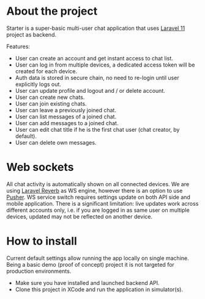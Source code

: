 #  About the project

Starter is a super-basic multi-user chat application that uses [Laravel 11](https://github.com/alex3493/starter-11) project as backend.

Features:

- User can create an account and get instant access to chat list.
- User can log in from multiple devices, a dedicated access token will be created for each device.
- Auth data is stored in secure chain, no need to re-login until user explicitly logs out.
- User can update profile and logout and / or delete account.
- User can create new chats.
- User can join existing chats.
- User can leave a previously joined chat.
- User can list messages of a joined chat.
- User can add messages to a joined chat.
- User can edit chat title if he is the first chat user (chat creator, by default).
- User can delete own messages.

# Web sockets

All chat activity is automatically shown on all connected devices. We are using [Laravel Reverb](https://reverb.laravel.com/) as WS engine, however there is an option to use [Pusher](https://pusher.com).
WS service switch requires settings update on both API side and mobile application.
There is a significant limitation: live updates work across different accounts only, i.e. if you are logged in as same user on multiple devices, updated may not be reflected on another device.

# How to install

Current default settings allow running the app locally on single machine. Being a basic demo (proof of concept) project it is not targeted for production environments.

- Make sure you have installed and launched backend API.
- Clone this project in XCode and run the application in simulator(s).


